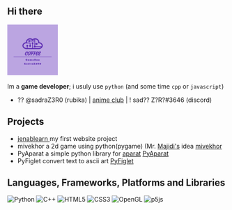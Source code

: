 ## Hi there
<img algin="left" width="23%" src="./icon.png">

Im a **game developer**;
i usuly use `python` (and some time `cpp` or `javascript`)

- ?? @sadraZ3R0 (rubika) | [anime club](https://discord.gg/animeh) | ! sad?? Z?R?#3646 (discord)


Projects
--------
- [jenablearn ](https://jenablearn.com) my first website project
- mivekhor   a 2d game using python(pygame) (Mr. [Majidi's](http://peymanmajidi.ir/) idea  [mivekhor](https://github.com/SadraZ3R0/mivekhor) 
- PyAparat   a simple python library for [aparat](https://aparat.com)                      [PyAparat](https://github.com/SadraZ3R0/PyAparat) 
- PyFiglet   convert text to ascii art                                                     [PyFiglet](https://github.com/SadraZ3R0/Py-Figlet)

Languages, Frameworks, Platforms and Libraries
------
![Python](https://img.shields.io/badge/python-3670A0?style=for-the-badge&logo=python&logoColor=ffdd54)
![C++](https://img.shields.io/badge/c++-%2300599C.svg?style=for-the-badge&logo=c%2B%2B&logoColor=white)
![HTML5](https://img.shields.io/badge/html5-%23E34F26.svg?style=for-the-badge&logo=html5&logoColor=white)
![CSS3](https://img.shields.io/badge/css3-%231572B6.svg?style=for-the-badge&logo=css3&logoColor=white)
![OpenGL](https://img.shields.io/badge/OpenGL-%23FFFFFF.svg?style=for-the-badge&logo=opengl)
![p5js](https://img.shields.io/badge/p5.js-ED225D?style=for-the-badge&logo=p5.js&logoColor=FFFFFF)



